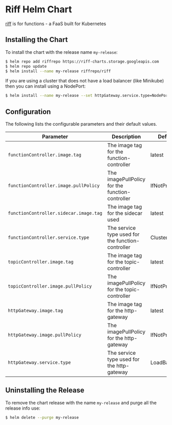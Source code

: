 # Riff Helm Chart

[riff](https://github.com/projectriff/riff) is for functions - a FaaS built for Kubernetes


## Installing the Chart

To install the chart with the release name `my-release`:

```bash
$ helm repo add riffrepo https://riff-charts.storage.googleapis.com
$ helm repo update
$ helm install --name my-release riffrepo/riff
```

If you are using a cluster that does not have a load balancer (like Minikube) then you can install using a NodePort:

```bash
$ helm install --name my-release --set httpGateway.service.type=NodePort riffrepo/riff
```

## Configuration

The following lists the configurable parameters and their default values.

| Parameter               | Description                            | Default                   |
| ----------------------- | -------------------------------------- | ------------------------- |
| `functionController.image.tag`|The image tag for the function-controller|latest|
| `functionController.image.pullPolicy`|The imagePullPolicy for the function-controller|IfNotPresent|
| `functionController.sidecar.image.tag`|The image tag for the sidecar used|latest|
| `functionController.service.type`|The service type used for the function-controller|ClusterIP|
| `topicController.image.tag`|The image tag for the topic-controller|latest|
| `topicController.image.pullPolicy`|The imagePullPolicy for the topic-controller|IfNotPresent|
| `httpGateway.image.tag`|The image tag for the http-gateway|latest|
| `httpGateway.image.pullPolicy`|The imagePullPolicy for the http-gateway|IfNotPresent|
| `httpGateway.service.type`|The service type used for the http-gateway|LoadBalancer|

## Uninstalling the Release

To remove the chart release with the name `my-release` and purge all the release info use:

```bash
$ helm delete --purge my-release
```
